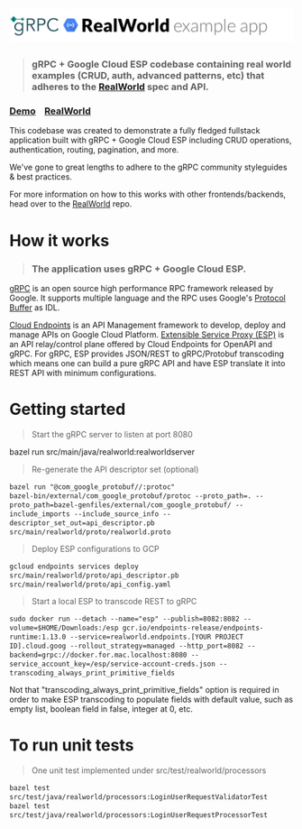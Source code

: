 # ![RealWorld Example App](logo.png)

> ### gRPC + Google Cloud ESP codebase containing real world examples (CRUD, auth, advanced patterns, etc) that adheres to the [RealWorld](https://github.com/gothinkster/realworld) spec and API.


### [Demo](https://github.com/gothinkster/realworld)&nbsp;&nbsp;&nbsp;&nbsp;[RealWorld](https://github.com/gothinkster/realworld)


This codebase was created to demonstrate a fully fledged fullstack application built with gRPC + Google Cloud ESP including CRUD operations, authentication, routing, pagination, and more.

We've gone to great lengths to adhere to the gRPC community styleguides & best practices.

For more information on how to this works with other frontends/backends, head over to the [RealWorld](https://github.com/gothinkster/realworld) repo.


# How it works

> ### The application uses gRPC + Google Cloud ESP.

[gRPC](https://grpc.io/) is an open source high performance RPC framework released by Google. It supports multiple language and the RPC uses Google's [Protocol Buffer](https://developers.google.com/protocol-buffers/) as IDL.

[Cloud Endpoints](https://cloud.google.com/endpoints/) is an API Management framework to develop, deploy and manage APIs on Google Cloud Platform. [Extensible Service Proxy (ESP)](https://cloud.google.com/endpoints/docs/frameworks/frameworks-extensible-service-proxy) is an API relay/control plane offered by Cloud Endpoints for OpenAPI and gRPC. For gRPC, ESP provides JSON/REST to gRPC/Protobuf transcoding which means one can build a pure gRPC API and have ESP translate it into REST API with minimum configurations.

# Getting started

> Start the gRPC server to listen at port 8080

bazel run src/main/java/realworld:realworldserver

> Re-generate the API descriptor set (optional)

```shell
bazel run "@com_google_protobuf//:protoc"
bazel-bin/external/com_google_protobuf/protoc --proto_path=. --proto_path=bazel-genfiles/external/com_google_protobuf/ --include_imports --include_source_info --descriptor_set_out=api_descriptor.pb src/main/realworld/proto/realworld.proto
```

> Deploy ESP configurations to GCP

```shell
gcloud endpoints services deploy src/main/realworld/proto/api_descriptor.pb src/main/realworld/proto/api_config.yaml
```

> Start a local ESP to transcode REST to gRPC

```shell
sudo docker run --detach --name="esp" --publish=8082:8082 --volume=$HOME/Downloads:/esp gcr.io/endpoints-release/endpoints-runtime:1.13.0 --service=realworld.endpoints.[YOUR PROJECT ID].cloud.goog --rollout_strategy=managed --http_port=8082 --backend=grpc://docker.for.mac.localhost:8080 --service_account_key=/esp/service-account-creds.json --transcoding_always_print_primitive_fields
```

Not that "transcoding_always_print_primitive_fields" option is required in order to make ESP transcoding to populate fields with default value, such as empty list, boolean field in false, integer at 0, etc.

# To run unit tests

> One unit test implemented under src/test/realworld/processors

```shell
bazel test src/test/java/realworld/processors:LoginUserRequestValidatorTest
bazel test src/test/java/realworld/processors:LoginUserRequestProcessorTest
```
